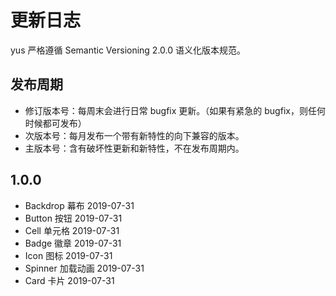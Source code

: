 # 更新日志

yus 严格遵循 Semantic Versioning 2.0.0 语义化版本规范。


## 发布周期

- 修订版本号：每周末会进行日常 bugfix 更新。（如果有紧急的 bugfix，则任何时候都可发布）
- 次版本号：每月发布一个带有新特性的向下兼容的版本。
- 主版本号：含有破坏性更新和新特性，不在发布周期内。

## 1.0.0

- Backdrop 幕布 2019-07-31
- Button 按钮 2019-07-31
- Cell 单元格 2019-07-31
- Badge 徽章 2019-07-31
- Icon 图标 2019-07-31
- Spinner 加载动画 2019-07-31
- Card 卡片 2019-07-31